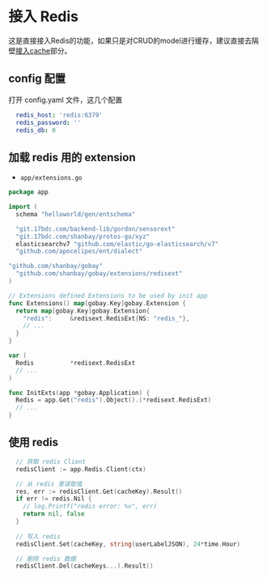# 接入 Redis

这是直接接入Redis的功能，如果只是对CRUD的model进行缓存，建议直接去隔壁[接入cache](ext_cache_cn.md)部分。

## config 配置

打开 config.yaml 文件，这几个配置

```yaml
  redis_host: 'redis:6379'
  redis_password: ''
  redis_db: 0
```

## 加载 redis 用的 extension

- `app/extensions.go`

```go
package app

import (
  schema "helloworld/gen/entschema"

  "git.17bdc.com/backend-lib/gordon/sensorext"
  "git.17bdc.com/shanbay/protos-go/xyz"
  elasticsearchv7 "github.com/elastic/go-elasticsearch/v7"
  "github.com/apocelipes/ent/dialect"

"github.com/shanbay/gobay"
  "github.com/shanbay/gobay/extensions/redisext"
)

// Extensions defined Extensions to be used by init app
func Extensions() map[gobay.Key]gobay.Extension {
  return map[gobay.Key]gobay.Extension{
    "redis":     &redisext.RedisExt{NS: "redis_"},
    // ...
  }
}

var (
  Redis          *redisext.RedisExt
  // ...
)

func InitExts(app *gobay.Application) {
  Redis = app.Get("redis").Object().(*redisext.RedisExt)
  // ...
}

```

## 使用 redis

```go
  // 获取 redis Client
  redisClient := app.Redis.Client(ctx)

  // 从 redis 里读取值
  res, err := redisClient.Get(cacheKey).Result()
  if err != redis.Nil {
    // log.Printf("redis error: %v", err)
    return nil, false
  }
  
  // 写入 redis
  redisClient.Set(cacheKey, string(userLabelJSON), 24*time.Hour)

  // 删除 redis 数据
  redisClient.Del(cacheKeys...).Result()
```
